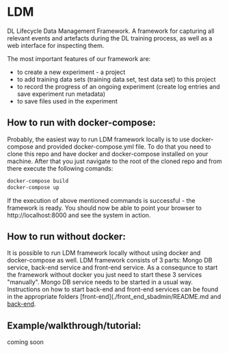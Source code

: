 # LDM
DL Lifecycle Data Management Framework.
A framework for capturing all relevant events and artefacts during the DL training process, 
as well as a web interface for inspecting them.

The most important features of our framework are:
 - to create a new experiment - a project
 - to add training data sets (training data set, test data set) to this project
 - to record the progress of an ongoing experiment (create log entries and save experiment run metadata)
 - to save files used in the experiment
 
## How to run with docker-compose:
 
 Probably, the easiest way to run LDM framework locally is to use docker-compose and provided docker-compose.yml file.
 To do that you need to clone this repo and have docker and docker-compose installed on your machine. After that you just navigate to the root of the cloned repo and from there execute the following comands:
 
``` bash
docker-compose build
docker-compose up
```
If the execution of above mentioned commands is successful - the framework is ready.  You should now be able to point your browser to http://localhost:8000 and see the system in action.

## How to run without docker:
 It is possible to run LDM framework locally without using docker and docker-compose as well. 
 LDM framework consists of 3 parts: Mongo DB service, back-end service and front-end service. As a consequnce to start the framework without docker you just need to start these 3 services "manually". Mongo DB service needs to be started in a usual way. Instructions on how to start back-end and front-end services can be found in the appropriate folders [front-end](./front_end_sbadmin/README.md and [back-end](./flask_back_end/README.md). 
 
## Example/walkthrough/tutorial:
 coming soon